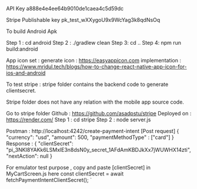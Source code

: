 API Key
a888e4e4ee64b9010de1caea4c5d59dc

Stripe Publishable key
pk_test_wXXygoU9x9WcYag3k8qdNsOq

To build Android Apk

Step 1 : cd android
Step 2 : ./gradlew clean
Step 3: cd ..
Step 4: npm run build:android



App icon set : 
generate icon :  https://easyappicon.com
implementation : https://www.mridul.tech/blogs/how-to-change-react-native-app-icon-for-ios-and-android


To test stripe : 
stripe folder contains the backend code to generate clientsecret.

Stripe folder does not have any relation with the mobile app source code. 

Go to stripe folder
Github : https://github.com/asadpstu/stripe
Deployed on : https://render.com/
Step 1 : cd stripe
Step 2 : node server.js

Postman : 
http://localhost:4242/create-payment-intent [Post request]
{
    "currency": "usd",
    "amount": 500,
    "paymentMethodType" : ["card"]
}
Response : 
{
    "clientSecret": "pi_3NKI8YAKk6LSMxlE3n8dsN0y_secret_1AFdAmKBDJkXx7jWUWHX14zti",
    "nextAction": null
}

For emulator  test purpose , copy and paste [clientSecret] in MyCartScreen.js here 
  const clientSecret = await fetchPaymentIntentClientSecret();
`